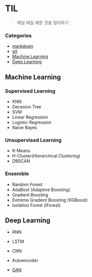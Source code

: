 # TIL

> 매일 매일  배운 것을 정리하기

### Categories

* [markdown](https://github.com/Lee-JeongMin/TIL/blob/master/markdown.md)
* [git](https://github.com/Lee-JeongMin/TIL/blob/master/git.md)
* [Machine Learning](#Machine-Learning)
* [Deep Learning](#Deep-Learning)



## Machine Learning

### Supervised Learning

* KNN
* Decesion Tree
* SVM
* Linear Regression
* Logistic Regression
* Naive Bayes

### Unsupervised Learning

* K-Means
* H-Cluster(Hierarchical Clustering)
* DBSCAN

### Ensemble

* Random Forest
* AdaBoot (Adaptive Boosting)
* Gradient Boosting
* Extreme Gradient Boosting (XGBoost)
* Isolation Forest (iForest)

## Deep Learning

* RNN

* LSTM

* CNN

* Autoencoder

* [GAN](https://github.com/Lee-JeongMin/TIL/blob/master/Deep_Learning/Generative-Adversarial-Network.md)

  